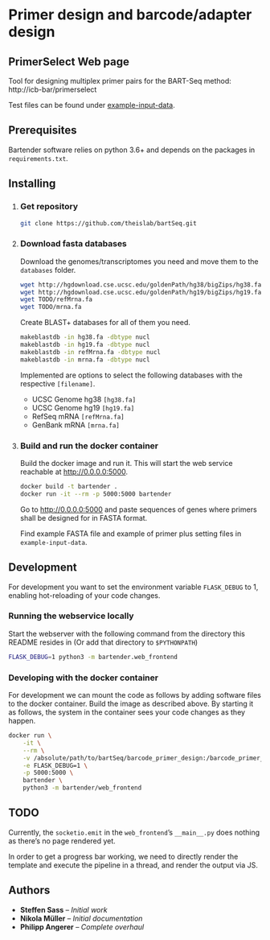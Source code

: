 # Primer design and barcode/adapter design

## PrimerSelect Web page
Tool for designing  multiplex primer pairs for the BART-Seq method:
http://icb-bar/primerselect

Test files can be found under [example-input-data](https://github.com/theislab/bartSeq/tree/master/barcode_primer_design/example-input-data).


##
## Prerequisites
Bartender software relies on python 3.6+ and depends on the packages in `requirements.txt`.

## Installing
1. ### Get repository

    ```bash
    git clone https://github.com/theislab/bartSeq.git
    ```

2. ### Download fasta databases

    Download the genomes/transcriptomes you need and move them to the `databases` folder.

    ```bash
    wget http://hgdownload.cse.ucsc.edu/goldenPath/hg38/bigZips/hg38.fa.gz
    wget http://hgdownload.cse.ucsc.edu/goldenPath/hg19/bigZips/hg19.fa.gz
    wget TODO/refMrna.fa
    wget TODO/mrna.fa
    ```

    Create BLAST+ databases for all of them you need.

    ```bash
    makeblastdb -in hg38.fa -dbtype nucl
    makeblastdb -in hg19.fa -dbtype nucl
    makeblastdb -in refMrna.fa -dbtype nucl
    makeblastdb -in mrna.fa -dbtype nucl
    ```

    Implemented are options to select the following databases with the respective `[filename]`.

    - UCSC Genome hg38 `[hg38.fa]`
    - UCSC Genome hg19 `[hg19.fa]`
    - RefSeq mRNA `[refMrna.fa]`
    - GenBank mRNA `[mrna.fa]`

3. ### Build and run the docker container

    Build the docker image and run it. This will start the web service reachable at http://0.0.0.0:5000.

    ```bash
    docker build -t bartender .
    docker run -it --rm -p 5000:5000 bartender
    ```

    Go to http://0.0.0.0:5000 and paste sequences of genes where primers shall be designed for in FASTA format.

    Find example FASTA file and example of primer plus setting files in `example-input-data`.

## Development
For development you want to set the environment variable `FLASK_DEBUG` to 1, enabling hot-reloading of your code changes.

### Running the webservice locally
Start the webserver with the following command from the directory this README resides in (Or add that directory to `$PYTHONPATH`)

```bash
FLASK_DEBUG=1 python3 -m bartender.web_frontend
```

### Developing with the docker container
For development we can mount the code as follows by adding software files to the docker container. Build the image as described above. By starting it as follows, the system in the container sees your code changes as they happen.

```bash
docker run \
    -it \
    --rm \
    -v /absolute/path/to/bartSeq/barcode_primer_design:/barcode_primer_design \
    -e FLASK_DEBUG=1 \
    -p 5000:5000 \
    bartender \
    python3 -m bartender/web_frontend
```

## TODO
Currently, the `socketio.emit` in the `web_frontend`’s `__main__.py` does nothing as there’s no page rendered yet.

In order to get a progress bar working, we need to directly render the template and execute the pipeline in a thread, and render the output via JS.

## Authors
* **Steffen Sass** – *Initial work*
* **Nikola Müller** – *Initial documentation*
* **Philipp Angerer** – *Complete overhaul*
